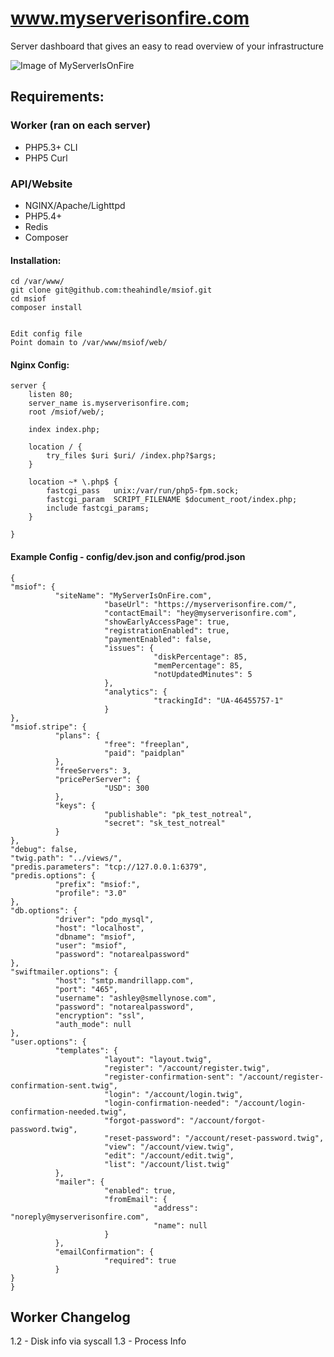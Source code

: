 www.myserverisonfire.com
=====

Server dashboard that gives an easy to read overview of your infrastructure

![Image of MyServerIsOnFire](https://raw.githubusercontent.com/theahindle/msiof/master/web/images/screenshot.png)


## Requirements:


### Worker (ran on each server)
* PHP5.3+ CLI
* PHP5 Curl

### API/Website 
* NGINX/Apache/Lighttpd
* PHP5.4+
* Redis
* Composer

#### Installation:
```
cd /var/www/
git clone git@github.com:theahindle/msiof.git
cd msiof
composer install


Edit config file
Point domain to /var/www/msiof/web/
```

#### Nginx Config:
```
server {
    listen 80;
    server_name is.myserverisonfire.com;
    root /msiof/web/;

    index index.php;

    location / {
        try_files $uri $uri/ /index.php?$args;
    }

    location ~* \.php$ {
        fastcgi_pass   unix:/var/run/php5-fpm.sock;
        fastcgi_param  SCRIPT_FILENAME $document_root/index.php;
        include fastcgi_params;
    }

}
```

#### Example Config - config/dev.json and config/prod.json
```
{
"msiof": {
		  "siteName": "MyServerIsOnFire.com",
					 "baseUrl": "https://myserverisonfire.com/",
					 "contactEmail": "hey@myserverisonfire.com",
					 "showEarlyAccessPage": true,
					 "registrationEnabled": true,
					 "paymentEnabled": false,
					 "issues": {
								"diskPercentage": 85,
								"memPercentage": 85,
								"notUpdatedMinutes": 5
					 },
					 "analytics": {
								"trackingId": "UA-46455757-1"
					 }
},
"msiof.stripe": {
		  "plans": {
					 "free": "freeplan",
					 "paid": "paidplan"
		  },
		  "freeServers": 3,
		  "pricePerServer": {
					 "USD": 300
		  },
		  "keys": {
					 "publishable": "pk_test_notreal",
					 "secret": "sk_test_notreal"
		  }
},
"debug": false,
"twig.path": "../views/",
"predis.parameters": "tcp://127.0.0.1:6379",
"predis.options": {
		  "prefix": "msiof:",
		  "profile": "3.0"
},
"db.options": {
		  "driver": "pdo_mysql",
		  "host": "localhost",
		  "dbname": "msiof",
		  "user": "msiof",
		  "password": "notarealpassword"
},
"swiftmailer.options": {
		  "host": "smtp.mandrillapp.com",
		  "port": "465",
		  "username": "ashley@smellynose.com",
		  "password": "notarealpassword",
		  "encryption": "ssl",
		  "auth_mode": null
},
"user.options": {
		  "templates": {
					 "layout": "layout.twig",
					 "register": "/account/register.twig",
					 "register-confirmation-sent": "/account/register-confirmation-sent.twig",
					 "login": "/account/login.twig",
					 "login-confirmation-needed": "/account/login-confirmation-needed.twig",
					 "forgot-password": "/account/forgot-password.twig",
					 "reset-password": "/account/reset-password.twig",
					 "view": "/account/view.twig",
					 "edit": "/account/edit.twig",
					 "list": "/account/list.twig"
		  },
		  "mailer": {
					 "enabled": true,
					 "fromEmail": {
								"address": "noreply@myserverisonfire.com",
								"name": null
					 }
		  },
		  "emailConfirmation": {
					 "required": true
		  }
}
}
```


Worker Changelog
----------------

1.2 - Disk info via syscall
1.3 - Process Info